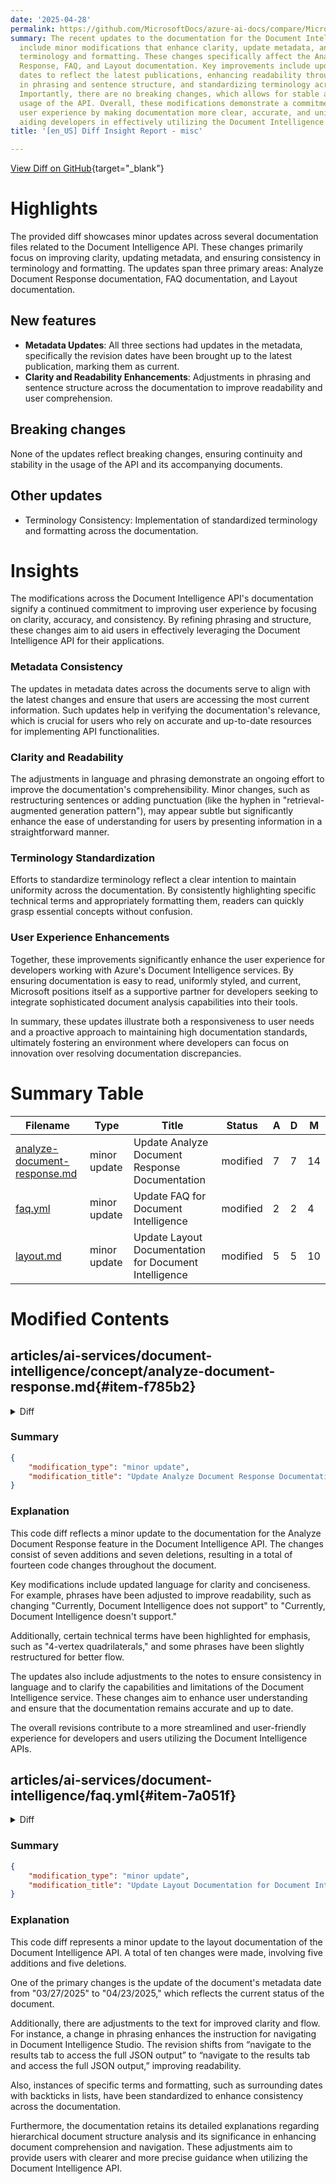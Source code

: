 ```yaml
---
date: '2025-04-28'
permalink: https://github.com/MicrosoftDocs/azure-ai-docs/compare/MicrosoftDocs:0b33f02...MicrosoftDocs:f5bcaf5
summary: The recent updates to the documentation for the Document Intelligence API
  include minor modifications that enhance clarity, update metadata, and ensure consistent
  terminology and formatting. These changes specifically affect the Analyze Document
  Response, FAQ, and Layout documentation. Key improvements include updating revision
  dates to reflect the latest publications, enhancing readability through adjustments
  in phrasing and sentence structure, and standardizing terminology across the documentation.
  Importantly, there are no breaking changes, which allows for stable and continuous
  usage of the API. Overall, these modifications demonstrate a commitment to improving
  user experience by making documentation more clear, accurate, and uniform, thereby
  aiding developers in effectively utilizing the Document Intelligence API.
title: '[en_US] Diff Insight Report - misc'

---
```


[View Diff on GitHub](https://github.com/MicrosoftDocs/azure-ai-docs/compare/MicrosoftDocs:0b33f02...MicrosoftDocs:f5bcaf5){target="_blank"}

# Highlights

The provided diff showcases minor updates across several documentation files related to the Document Intelligence API. These changes primarily focus on improving clarity, updating metadata, and ensuring consistency in terminology and formatting. The updates span three primary areas: Analyze Document Response documentation, FAQ documentation, and Layout documentation. 

## New features

- **Metadata Updates**: All three sections had updates in the metadata, specifically the revision dates have been brought up to the latest publication, marking them as current.
- **Clarity and Readability Enhancements**: Adjustments in phrasing and sentence structure across the documentation to improve readability and user comprehension.

## Breaking changes

None of the updates reflect breaking changes, ensuring continuity and stability in the usage of the API and its accompanying documents.

## Other updates

- Terminology Consistency: Implementation of standardized terminology and formatting across the documentation.

# Insights

The modifications across the Document Intelligence API's documentation signify a continued commitment to improving user experience by focusing on clarity, accuracy, and consistency. By refining phrasing and structure, these changes aim to aid users in effectively leveraging the Document Intelligence API for their applications.

### Metadata Consistency

The updates in metadata dates across the documents serve to align with the latest changes and ensure that users are accessing the most current information. Such updates help in verifying the documentation's relevance, which is crucial for users who rely on accurate and up-to-date resources for implementing API functionalities.

### Clarity and Readability

The adjustments in language and phrasing demonstrate an ongoing effort to improve the documentation's comprehensibility. Minor changes, such as restructuring sentences or adding punctuation (like the hyphen in "retrieval-augmented generation pattern"), may appear subtle but significantly enhance the ease of understanding for users by presenting information in a straightforward manner.

### Terminology Standardization

Efforts to standardize terminology reflect a clear intention to maintain uniformity across the documentation. By consistently highlighting specific technical terms and appropriately formatting them, readers can quickly grasp essential concepts without confusion.

### User Experience Enhancements

Together, these improvements significantly enhance the user experience for developers working with Azure's Document Intelligence services. By ensuring documentation is easy to read, uniformly styled, and current, Microsoft positions itself as a supportive partner for developers seeking to integrate sophisticated document analysis capabilities into their tools. 

In summary, these updates illustrate both a responsiveness to user needs and a proactive approach to maintaining high documentation standards, ultimately fostering an environment where developers can focus on innovation over resolving documentation discrepancies.

# Summary Table
|  Filename  | Type |    Title    | Status | A  | D  | M  |
|------------|------|-------------|--------|----|----|----|
| [analyze-document-response.md](#item-f785b2) | minor update | Update Analyze Document Response Documentation | modified | 7 | 7 | 14 | 
| [faq.yml](#item-7a051f) | minor update | Update FAQ for Document Intelligence | modified | 2 | 2 | 4 | 
| [layout.md](#item-f7c4c8) | minor update | Update Layout Documentation for Document Intelligence | modified | 5 | 5 | 10 | 


# Modified Contents
## articles/ai-services/document-intelligence/concept/analyze-document-response.md{#item-f785b2}

<details>
<summary>Diff</summary>
````diff
@@ -6,7 +6,7 @@ author: laujan
 manager: nitinme
 ms.service: azure-ai-document-intelligence
 ms.topic: conceptual
-ms.date: 11/19/2024
+ms.date: 04/23/2025
 ms.author: vikurpad
 ms.custom:
   - references_regions
@@ -34,7 +34,7 @@ The Document Intelligence APIs analyze images, PDFs, and other document files to
 All content elements are grouped according to pages, specified by page number (`1`-indexed). They're also sorted by reading order that arranges semantically contiguous elements together, even if they cross line or column boundaries. When the reading order among paragraphs and other layout elements is ambiguous, the service generally returns the content in a left-to-right, top-to-bottom order.
 
 > [!NOTE]
-> Currently, Document Intelligence does not support reading order across page boundaries. Selection marks are not positioned within the surrounding words.
+> Currently, Document Intelligence doesn't support reading order across page boundaries. Selection marks aren't positioned within the surrounding words.
 
 The top-level content property contains a concatenation of all content elements in reading order. All elements specify their position in the reader order via spans within this content string. The content of some elements isn't always contiguous.
 
@@ -71,7 +71,7 @@ Bounding regions describe the visual position of each element in the file. When
 :::image type="content" source="../media/bounding-regions.png" alt-text="Screenshot of detected bounding regions example.":::
 
 > [!NOTE]
-> Currently, Document Intelligence only returns 4-vertex quadrilaterals as bounding polygons. Future versions may return different number of points to describe more complex shapes, such as curved lines or non-rectangular images. Bounding regions applied only to rendered files, if the file is not rendered, bounding regions are not returned. Currently files of docx/xlsx/pptx/html format are not rendered.
+> Currently, Document Intelligence only returns `4-vertex` quadrilaterals as bounding polygons. Future versions may return different number of points to describe more complex shapes, such as curved lines or nonrectangular images. Bounding regions are applied only to rendered files, if the file isn't rendered, bounding regions aren't returned. Currently files of docx/xlsx/pptx/html format aren't rendered.
 
 ### Content elements
 
@@ -107,7 +107,7 @@ Select paragraphs can also be associated with a functional role in the document.
 A page is a grouping of content that typically corresponds to one side of a sheet of paper. A rendered page is characterized via width and height in the specified unit. In general, images use pixel while PDFs use inch. The angle property describes the overall text angle in degrees for pages that can be rotated.
 
 > [!NOTE]
-> For spreadsheets like Excel, each sheet is mapped to a page. For presentations, like PowerPoint, each slide is mapped to a page. For file formats without a native concept of pages without rendering like HTML or Word documents, the main content of the file is considered a single page.
+> For spreadsheets like Excel, each sheet is mapped to a page. For presentations, like PowerPoint, each slide is mapped to a page. For file formats like HTML or Word documents, which lack a native page concept without rendering, the entire main content is treated as a single page.
 
 #### Table
 
@@ -167,7 +167,7 @@ When *output=figures* is specified during the initial `Analyze` operation, the s
 
 #### Sections
 
-Hierarchical document structure analysis is pivotal in organizing, comprehending, and processing extensive documents. This approach is vital for semantically segmenting long documents to boost comprehension, facilitate navigation, and improve information retrieval. The advent of [Retrieval Augmented Generation (RAG)](../concept/retrieval-augmented-generation.md) in document generative AI underscores the significance of hierarchical document structure analysis. The Layout model supports sections and subsections in the output, which identifies the relationship of sections and object within each section. The hierarchical structure is maintained in `elements` of each section.
+Hierarchical document structure analysis is pivotal in organizing, comprehending, and processing extensive documents. This approach is vital for semantically segmenting long documents to boost comprehension, facilitate navigation, and improve information retrieval. The advent of [retrieval-augmented generation (RAG)](../concept/retrieval-augmented-generation.md) in document generative AI underscores the significance of hierarchical document structure analysis. The Layout model supports sections and subsections in the output, which identifies the relationship of sections and object within each section. The hierarchical structure is maintained in `elements` of each section.
 
 ```json
 {
@@ -221,14 +221,14 @@ A language element describes the detected language for content specified via spa
 ### Semantic elements
 
 > [!NOTE]
-> The semantic elements discussed here apply to Document Intelligence prebuilt models. Your custom models may return different data representations. For example, date and time returned by a custom model may be represented in a pattern that differs from standard ISO 8601 formatting.
+> The mentioned semantic elements apply to Document Intelligence prebuilt models. Your custom models may return different data representations. For example, date and time returned by a custom model may be represented in a pattern that differs from standard ISO 8601 formatting.
 
 #### Document
 
 A document is a semantically complete unit. A file can contain multiple documents, such as multiple tax forms within a PDF file, or multiple receipts within a single page. However, the ordering of documents within the file doesn't fundamentally affect the information it conveys.
 
 > [!NOTE]
-> Currently, Document Intelligence does not support multiple documents on a single page.
+> Currently, Document Intelligence doesn't support multiple documents on a single page.
 
 The document type describes documents sharing a common set of semantic fields, represented by a structured schema, independent of its visual template or layout. For example, all documents of type "receipt" can contain the merchant name, transaction date, and transaction total, although restaurant and hotel receipts often differ in appearance.
 
````
</details>

### Summary

```json
{
    "modification_type": "minor update",
    "modification_title": "Update Analyze Document Response Documentation"
}
```

### Explanation
This code diff reflects a minor update to the documentation for the Analyze Document Response feature in the Document Intelligence API. The changes consist of seven additions and seven deletions, resulting in a total of fourteen code changes throughout the document.

Key modifications include updated language for clarity and conciseness. For example, phrases have been adjusted to improve readability, such as changing "Currently, Document Intelligence does not support" to "Currently, Document Intelligence doesn't support." 

Additionally, certain technical terms have been highlighted for emphasis, such as "4-vertex quadrilaterals," and some phrases have been slightly restructured for better flow.

The updates also include adjustments to the notes to ensure consistency in language and to clarify the capabilities and limitations of the Document Intelligence service. These changes aim to enhance user understanding and ensure that the documentation remains accurate and up to date. 

The overall revisions contribute to a more streamlined and user-friendly experience for developers and users utilizing the Document Intelligence APIs.

## articles/ai-services/document-intelligence/faq.yml{#item-7a051f}

<details>
<summary>Diff</summary>
````diff
@@ -7,7 +7,7 @@ metadata:
   ms.service: azure-ai-document-intelligence
   ms.custom: references_regions
   ms.topic: faq
-  ms.date: 01/14/2025
+  ms.date: 04/23/2025
   ms.author: lajanuar
 title: Frequently asked questions
 summary: |
@@ -56,7 +56,7 @@ sections:
 
           - With Azure AI Document Intelligence and Azure OpenAI combined, you can build an enterprise application to seamlessly interact with your documents using natural language. You can easily find answers, gain valuable insights, and generate new and engaging content from existing documents.
 
-          - You can find more details on the [retrieval augmented generation pattern here](concept/retrieval-augmented-generation.md).
+          - You can find more details on the [retrieval-augmented generation pattern here](concept/retrieval-augmented-generation.md).
 
       - question: |
          Can Document Intelligence help with semantic chunking within documents for retrieval-augmented generation?
````
</details>

### Summary

```json
{
    "modification_type": "minor update",
    "modification_title": "Update FAQ for Document Intelligence"
}
```

### Explanation
This code diff details a minor update to the FAQ section of the Document Intelligence documentation. The modifications include a total of four changes, comprised of two additions and two deletions.

The main changes involve updating the document's metadata, specifically altering the date from "01/14/2025" to "04/23/2025". This update presumably reflects a new publication or revision date for the document.

Additionally, the phrasing for a link has been adjusted for consistency and clarity; the change from "retrieval augmented generation pattern" to "retrieval-augmented generation pattern" adds a hyphen to correctly format the term. This ensures that all references to the concept maintain uniformity throughout the documentation.

Overall, these changes contribute to the accuracy and cohesiveness of the FAQ, enhancing the user experience by providing clearer, up-to-date information regarding the capabilities and functionalities of Azure AI Document Intelligence.

## articles/ai-services/document-intelligence/prebuilt/layout.md{#item-f7c4c8}

<details>
<summary>Diff</summary>
````diff
@@ -6,7 +6,7 @@ author: laujan
 manager: nitinme
 ms.service: azure-ai-document-intelligence
 ms.topic: conceptual
-ms.date: 03/27/2025
+ms.date: 04/23/2025
 ms.author: lajanuar
 ---
 
@@ -120,7 +120,7 @@ The layout model extracts structural elements from your documents. To follow are
 * [**Figures**](#figures)
 * [**Sections**](#sections)
 
-Run the sample layout document analysis within [Document Intelligence Studio](https://documentintelligence.ai.azure.com/studio), then navigate to the results tab to access the full JSON output.
+Run the sample layout document analysis within [Document Intelligence Studio](https://documentintelligence.ai.azure.com/studio), then navigate to the results tab and access the full JSON output.
 
    :::image type="content" source="../media/studio/json-output-tab.png" alt-text="Screenshot of results JSON output tab in the Document Intelligence Studio.":::
 
@@ -526,7 +526,7 @@ if result.figures:
 
 ### Sections
 
-Hierarchical document structure analysis is pivotal in organizing, comprehending, and processing extensive documents. This approach is vital for semantically segmenting long documents to boost comprehension, facilitate navigation, and improve information retrieval. The advent of [Retrieval Augmented Generation (RAG)](../concept/retrieval-augmented-generation.md) in document generative AI underscores the significance of hierarchical document structure analysis. The Layout model supports sections and subsections in the output, which identifies the relationship of sections and object within each section. The hierarchical structure is maintained in `elements` of each section. You can use [output response to markdown format](#output-response-to-markdown-format) to easily get the sections and subsections in markdown.
+Hierarchical document structure analysis is pivotal in organizing, comprehending, and processing extensive documents. This approach is vital for semantically segmenting long documents to boost comprehension, facilitate navigation, and improve information retrieval. The advent of [retrieval-augmented generation (RAG)](../concept/retrieval-augmented-generation.md) in document generative AI underscores the significance of hierarchical document structure analysis. The Layout model supports sections and subsections in the output, which identifies the relationship of sections and object within each section. The hierarchical structure is maintained in `elements` of each section. You can use [output response to markdown format](#output-response-to-markdown-format) to easily get the sections and subsections in markdown.
 
 #### [Sample code](#tab/sample-code)
 
@@ -681,8 +681,8 @@ After you retrieve you key and endpoint, you can use the following development o
 ### [REST API](#tab/rest)
 
 
-* [2023-07-31 GA (v3.1)](/rest/api/aiservices/document-models/analyze-document?view=rest-aiservices-2023-07-31&preserve-view=true&tabs=HTTP)
-* [2022-08-31 GA (v3.0)](/rest/api/aiservices/document-models/analyze-document?view=rest-aiservices-v3.0%20(2022-08-31)&preserve-view=true&tabs=HTTP)
+* [`2023-07-31` GA (v3.1)](/rest/api/aiservices/document-models/analyze-document?view=rest-aiservices-2023-07-31&preserve-view=true&tabs=HTTP)
+* [`2022-08-31` GA (v3.0)](/rest/api/aiservices/document-models/analyze-document?view=rest-aiservices-v3.0%20(2022-08-31)&preserve-view=true&tabs=HTTP)
 
 # [Client libraries](#tab/sdks)
 
````
</details>

### Summary

```json
{
    "modification_type": "minor update",
    "modification_title": "Update Layout Documentation for Document Intelligence"
}
```

### Explanation
This code diff represents a minor update to the layout documentation of the Document Intelligence API. A total of ten changes were made, involving five additions and five deletions.

One of the primary changes is the update of the document's metadata date from "03/27/2025" to "04/23/2025," which reflects the current status of the document.

Additionally, there are adjustments to the text for improved clarity and flow. For instance, a change in phrasing enhances the instruction for navigating in Document Intelligence Studio. The revision shifts from “navigate to the results tab to access the full JSON output” to “navigate to the results tab and access the full JSON output,” improving readability.

Also, instances of specific terms and formatting, such as surrounding dates with backticks in lists, have been standardized to enhance consistency across the documentation.

Furthermore, the documentation retains its detailed explanations regarding hierarchical document structure analysis and its significance in enhancing document comprehension and navigation. These adjustments aim to provide users with clearer and more precise guidance when utilizing the Document Intelligence API.


